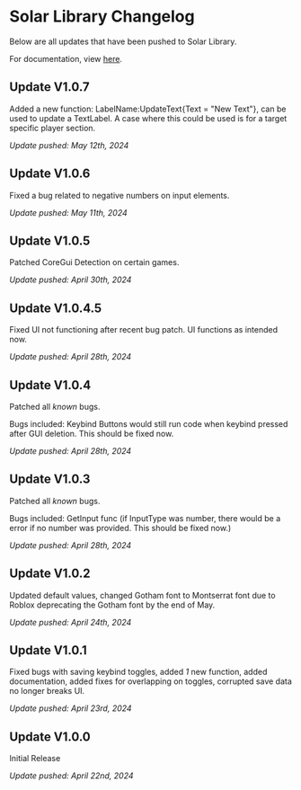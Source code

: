 # Solar Library Changelog
Below are all updates that have been pushed to Solar Library.

For documentation, view [here](https://github.com/xurel7/Solar-Library/blob/main/documentation.md).

## Update V1.0.7
Added a new function: LabelName:UpdateText{Text = "New Text"}, can be used to update a TextLabel. A case where this could be used is for a target specific player section.

*Update pushed: May 12th, 2024*

## Update V1.0.6
Fixed a bug related to negative numbers on input elements.

*Update pushed: May 11th, 2024*

## Update V1.0.5
Patched CoreGui Detection on certain games.

*Update pushed: April 30th, 2024*

## Update V1.0.4.5
Fixed UI not functioning after recent bug patch. UI functions as intended now.

*Update pushed: April 28th, 2024*


## Update V1.0.4
Patched all *known* bugs.

Bugs included: Keybind Buttons would still run code when keybind pressed after GUI deletion. This should be fixed now.

*Update pushed: April 28th, 2024*

## Update V1.0.3
Patched all *known* bugs.

Bugs included: GetInput func (if InputType was number, there would be a error if no number was provided. This should be fixed now.)

*Update pushed: April 28th, 2024*

## Update V1.0.2
Updated default values, changed Gotham font to Montserrat font due to Roblox deprecating the Gotham font by the end of May.

*Update pushed: April 24th, 2024*

## Update V1.0.1
Fixed bugs with saving keybind toggles, added *1* new function, added documentation, added fixes for overlapping on toggles, corrupted save data no longer breaks UI.

*Update pushed: April 23rd, 2024*

## Update V1.0.0
Initial Release

*Update pushed: April 22nd, 2024*
